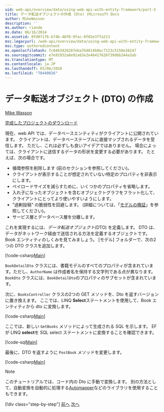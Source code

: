 ```yaml
---
uid: web-api/overview/data/using-web-api-with-entity-framework/part-5
title: データ転送オブジェクトの作成 (Dto) |Microsoft Docs
author: MikeWasson
description: ''
ms.author: riande
ms.date: 06/16/2014
ms.assetid: 0fd07176-b74b-48f0-9fac-0f02e3ffa213
msc.legacyurl: /web-api/overview/data/using-web-api-with-entity-framework/part-5
msc.type: authoredcontent
ms.openlocfilehash: fc0463420207eba764014b8ec7123c5150e38247
ms.sourcegitcommit: e7e91932a6e91a63e2e46417626f39d6b244a3ab
ms.translationtype: MT
ms.contentlocale: ja-JP
ms.lasthandoff: 03/06/2020
ms.locfileid: "78449026"
---
```

# <a name="create-data-transfer-objects-dtos"></a>データ転送オブジェクト (DTO) の作成

[Mike Wasson](https://github.com/MikeWasson)

[完成したプロジェクトのダウンロード](https://github.com/MikeWasson/BookService)

現在、web API では、データベースエンティティがクライアントに公開されています。 クライアントは、データベーステーブルに直接マップされるデータを受信します。 ただし、これは必ずしも良いアイデアではありません。 場合によっては、クライアントに送信するデータの形状を変更する必要があります。 たとえば、次の場合です。

- 循環参照を削除します (前のセクションを参照してください)。
- クライアントが表示することが想定されていない特定のプロパティを非表示にします。
- ペイロードサイズを減らすために、いくつかのプロパティを省略します。
- 入れ子になったオブジェクトを含むオブジェクトグラフをフラット化して、クライアントにとってより使いやすいようにします。
- "過剰投稿" の脆弱性を回避します。 (詳細については、「[モデルの検証](../../formats-and-model-binding/model-validation-in-aspnet-web-api.md)」を参照してください)。
- サービス層とデータベース層を分離します。

これを実現するには、*データ転送オブジェクト*(DTO) を定義します。 DTO は、データがネットワーク経由で送信される方法を定義するオブジェクトです。 Book エンティティのしくみを見てみましょう。 [モデル] フォルダーで、次の2つの DTO クラスを追加します。

[!code-csharp[Main](part-5/samples/sample1.cs)]

`BookDetailDto` クラスには、書籍モデルのすべてのプロパティが含まれています。ただし、`AuthorName` は作成者名を保持する文字列である点が異なります。 `BookDto` クラスには、`BookDetailDto`のプロパティのサブセットが含まれています。

次に、`BooksController` クラスの2つの GET メソッドを、Dto を返すバージョンに置き換えます。 ここでは、LINQ **Select**ステートメントを使用して、Book エンティティから dto に変換します。

[!code-csharp[Main](part-5/samples/sample2.cs)]

ここでは、新しい `GetBooks` メソッドによって生成される SQL を示します。 EF が LINQ **select**を SQL select ステートメントに変換することを確認できます。

[!code-sql[Main](part-5/samples/sample3.sql)]

最後に、DTO を返すように `PostBook` メソッドを変更します。

[!code-csharp[Main](part-5/samples/sample4.cs)]

> [!NOTE]
> このチュートリアルでは、コード内の Dto に手動で変換します。 別の方法として、自動変換を自動的に処理する[Automapper](http://automapper.org/)などのライブラリを使用することもできます。
> 
> [!div class="step-by-step"]
> [前へ](part-4.md)
> [次へ](part-6.md)
